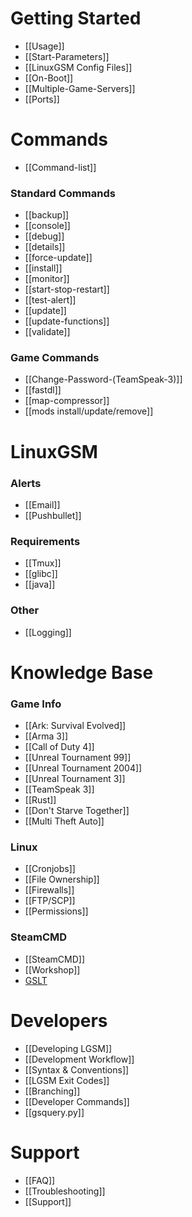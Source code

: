 # Getting Started
* [[Usage]]
* [[Start-Parameters]]
* [[LinuxGSM Config Files]]
* [[On-Boot]]
* [[Multiple-Game-Servers]]
* [[Ports]]

# Commands
* [[Command-list]]

### Standard Commands
* [[backup]]
* [[console]]
* [[debug]]
* [[details]]
* [[force-update]]
* [[install]]
* [[monitor]]
* [[start-stop-restart]]
* [[test-alert]]
* [[update]]
* [[update-functions]]
* [[validate]]

### Game Commands
* [[Change-Password-(TeamSpeak-3)]]
* [[fastdl]]
* [[map-compressor]]
* [[mods install/update/remove]]

# LinuxGSM

### Alerts
* [[Email]]
* [[Pushbullet]]

### Requirements
* [[Tmux]]
* [[glibc]]
* [[java]]

### Other
* [[Logging]]

# Knowledge Base
### Game Info
* [[Ark: Survival Evolved]]
* [[Arma 3]]
* [[Call of Duty 4]]
* [[Unreal Tournament 99]]
* [[Unreal Tournament 2004]]
* [[Unreal Tournament 3]]
* [[TeamSpeak 3]]
* [[Rust]]
* [[Don't Starve Together]]
* [[Multi Theft Auto]]

### Linux
* [[Cronjobs]]
* [[File Ownership]]
* [[Firewalls]]
* [[FTP/SCP]]
* [[Permissions]]

### SteamCMD
* [[SteamCMD]]
* [[Workshop]]
* [GSLT](Game-Server-Login-Token)

# Developers
* [[Developing LGSM]]
* [[Development Workflow]]
* [[Syntax & Conventions]]
* [[LGSM Exit Codes]]
* [[Branching]]
* [[Developer Commands]]
* [[gsquery.py]]

# Support
* [[FAQ]]
* [[Troubleshooting]]
* [[Support]]